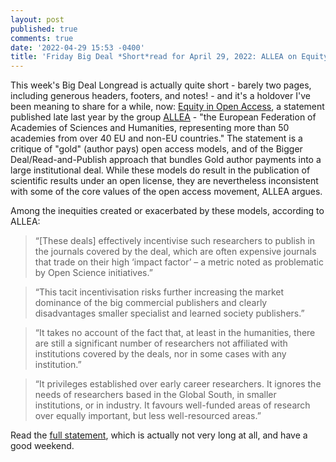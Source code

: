 ```yaml
---
layout: post
published: true
comments: true
date: '2022-04-29 15:53 -0400'
title: 'Friday Big Deal *Short*read for April 29, 2022: ALLEA on Equity in Open Access'
---
```


This week's Big Deal Longread is actually quite short - barely two pages, including generous headers, footers, and notes! - and it's a holdover I've been meaning to share for a while, now: [Equity in Open Access](https://allea.org/portfolio-item/equity-in-open-access/), a statement published late last year by the group [ALLEA](https://allea.org/allea-in-brief/) - "the European Federation of Academies of Sciences and Humanities, representing more than 50 academies from over 40 EU and non-EU countries." The statement is a critique of "gold" (author pays) open access models, and of the Bigger Deal/Read-and-Publish approach that bundles Gold author payments into a large institutional deal. While these models do result in the publication of scientific results under an open license, they are nevertheless inconsistent with some of the core values of the open access movement, ALLEA argues. 

Among the inequities created or exacerbated by these models, according to ALLEA:

> “[These deals] effectively incentivise such researchers to publish in the journals covered by the deal, which are often expensive journals that trade on their high ‘impact factor’ – a metric noted as problematic by Open Science initiatives.”

> “This tacit incentivisation risks further increasing the market dominance of the big commercial publishers and clearly disadvantages smaller specialist and learned society publishers.”

> “It takes no account of the fact that, at least in the humanities, there are still a significant number of researchers not affiliated with institutions covered by the deals, nor in some cases with any institution.”

> “It privileges established over early career researchers. It ignores the needs of researchers based in the Global South, in smaller institutions, or in industry. It favours well-funded areas of research over equally important, but less well-resourced areas.”

Read the [full statement](https://allea.org/portfolio-item/equity-in-open-access/), which is actually not very long at all, and have a good weekend.